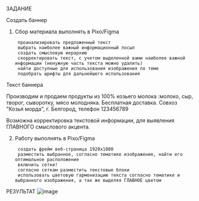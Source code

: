 ЗАДАНИЕ

Создать баннер

1. Сбор материала выполнять в Pixo/Figma

        проанализировать предложенный текст
        выбрать наиболее важный информационный посыл
        создать смысловую иерархию
        скорректировать текст, с учетом выделенной вами наиболее важной информации (ненужную часть текста можно удалить)
        найти доступные для использования изображения по теме
        подобрать шрифты для дальнейшего использования

Текст баннера

Производим и продаем продукты из 100% козьего молока :молоко, сыр, творог, сыворотку, мясо молодняка.
Бесплатная доставка. Совхоз "Козья морда", г. Белгород, телефон 123456789

Возможна корректировка текстовой информации, для выявления ГЛАВНОГО смыслового акцента.

2. Работу выполнять в Pixo/Figma

        создать фрейм веб-страница 1920х1080
        разместить выбранное, согласно тематике изображение, найти его оптимальное расположение
        включить сетки!
        согласно сеткам разместить текстовые блоки
        использовать цветовую гармонизацию текста согласно тематике и выбранного изображения, а так же выделяя ГЛАВНОЕ цветом

РЕЗУЛЬТАТ
![image](https://github.com/user-attachments/assets/11353617-c3f1-4825-8b60-c1b02733a60d)
